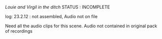 *Louie and Virgil in the ditch*
STATUS : INCOMPLETE

log:
23.2.12 : not assembled, Audio not on file


Need all the audio clips for this scene. Audio not contained in original pack of recordings



